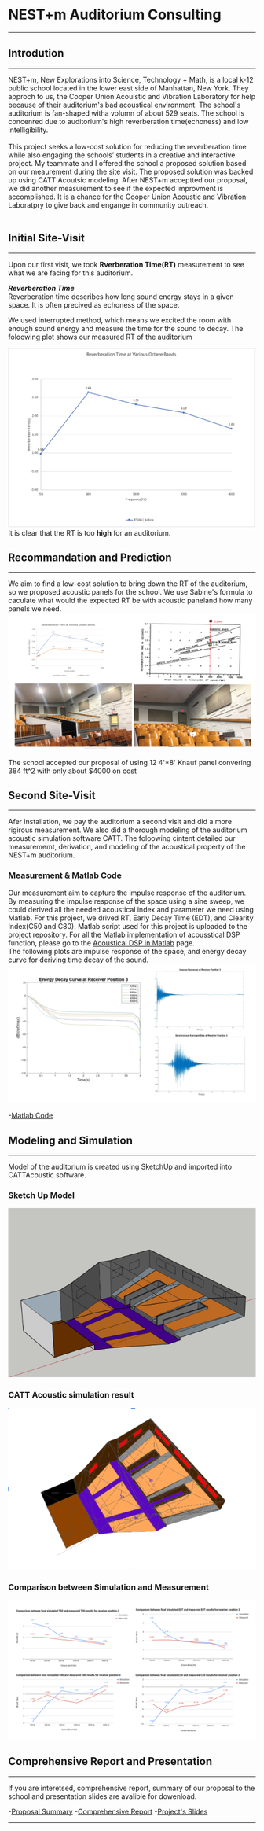 <br>
<br>

# NEST+m Auditorium Consulting
---
## Introdution
---
NEST+m, New Explorations into Science, Technology + Math, is a local k-12 public school located in the lower east side of Manhattan, New York. They approch to us, the Cooper Union Acouistic and Vibration Laboratory for help
because of their auditorium's bad acoustical environment. The school's auditorium is fan-shaped witha volumn of about 529 seats. The school is concenred due to auditorium's high reverberation time(echoness) and low intelligibility. 
<br><br>
This project seeks a low-cost solution for reducing the reverberation time while also engaging the
schools’ students in a creative and interactive project. My teammate and I offered the school a proposed solution based on our meaurement during the site visit. The proposed solution was backed up using CATT Acoutsic modeling.
After NEST+m acceptted our proposal, we did another measurement to see if the expected improvment is accomplished. 
It is a chance for the Cooper Union Acoustic and Vibration Laboratpry to give back and engange in community outreach.
<br><br>
## Initial Site-Visit
---
Upon our first visit, we took __Rverberation Time(RT)__ measurement to see what we are facing for this auditorium.  

*__Reverberation Time__*  
Reverberation time describes how long sound energy stays in a given space. It is often precived as echoness of the space.  

We used interrupted method, which means we excited the room with enough sound energy and measure the time for the sound to decay. The foloowing plot shows our measured RT of the auditorium

[<img src="pic/RT_mea.png?raw=true"/>](https://github.com/raymondminglee/Acoustic-Consulting/blob/master/pic/RT_mea.png)
<br>
It is clear that the RT is too __high__ for an auditorium.
## Recommandation and Prediction
---
We aim to find a low-cost solution to bring down the RT of the auditorium, so we proposed acoustic panels for the school.
We use Sabine's formula to caculate what would the expected RT be with acoustic paneland how many panels we need. 
[<img src="pic/result_1.PNG?raw=true"/>](https://github.com/raymondminglee/Acoustic-Consulting/blob/master/pic/result_1.PNG)
<br> <br>
The school accepted our proposal of using 12 4'\*8' Knauf panel convering 384 ft^2 with only about $4000 on cost 
## Second Site-Visit
---
Afer installation, we pay the auditorium a second visit and did a more rigirous measurement. We also did a thorough modeling of the auditorium acoustic simulation software CATT. The foloowing cintent detailed our measurememt, derivation, and modeling of the acoustical property of the NEST+m auditorium.  

### Measurement & Matlab Code
Our measurement aim to capture the impulse response of the auditorium. By measuring the impulse response of the space using a sine sweep, we could derived all the needed acoustical index and parameter we need using Matlab. For this project, we drived RT, Early Decay Time (EDT), and Clearity Index(C50 and C80). Matlab script used for this project is uploaded to the project repository. For all the Matlab implementation of acousstical DSP function, please go to the [Acoustical DSP in Matlab](https://github.com/raymondminglee/Acoustic-Consulting) page.  
The following plots are impulse response of the space, and energy decay curve for deriving time decay of the sound.
[<img src="pic/matlab_plot.PNG?raw=true"/>](https://github.com/raymondminglee/Acoustic-Consulting/blob/master/pic/matlab_plot.PNG)

-[Matlab Code](https://github.com/raymondminglee/script)
## Modeling and Simulation
---
Model of the auditorium is created using SketchUp and imported into CATTAcoustic software.  
### Sketch Up Model
<img src="pic/sketchup.png?raw=true"/>

### CATT Acoustic simulation result
<img src="pic/catt.png?raw=true"/>

### Comparison between Simulation and Measurement
[<img src="pic/sim_plot.PNG?raw=true"/>](https://github.com/raymondminglee/Acoustic-Consulting/blob/master/pic/sim_plot.PNG)

## Comprehensive Report and Presentation
---
If you are interetsed, comprehensive report, summary of our proposal to the school and presentation slides are avalible for dowenload.  

-[Proposal Summary](https://github.com/raymondminglee/Acoustic-Consulting/blob/master/doc/NEST%2Bm_summary.pdf)
-[Comprehensive Report](https://github.com/raymondminglee/Acoustic-Consulting/blob/master/doc/NEST%2Bm_Report.pdf)
-[Project's Slides](https://github.com/raymondminglee/Acoustic-Consulting/blob/master/doc/Presentsation.pdf)





---




